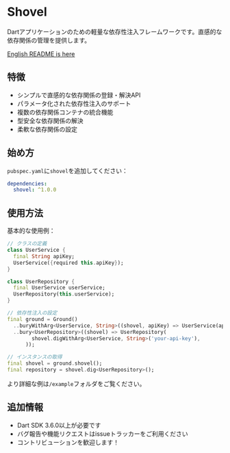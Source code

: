 # Shovel

Dartアプリケーションのための軽量な依存性注入フレームワークです。直感的な依存関係の管理を提供します。

[English README is here](README.md)

## 特徴

- シンプルで直感的な依存関係の登録・解決API
- パラメータ化された依存性注入のサポート
- 複数の依存関係コンテナの統合機能
- 型安全な依存関係の解決
- 柔軟な依存関係の設定

## 始め方

`pubspec.yaml`に`shovel`を追加してください：

```yaml
dependencies:
  shovel: ^1.0.0
```

## 使用方法

基本的な使用例：

```dart
// クラスの定義
class UserService {
  final String apiKey;
  UserService({required this.apiKey});
}

class UserRepository {
  final UserService userService;
  UserRepository(this.userService);
}

// 依存性注入の設定
final ground = Ground()
  ..buryWithArg<UserService, String>((shovel, apiKey) => UserService(apiKey: apiKey))
  ..bury<UserRepository>((shovel) => UserRepository(
        shovel.digWithArg<UserService, String>('your-api-key'),
      ));

// インスタンスの取得
final shovel = ground.shovel();
final repository = shovel.dig<UserRepository>();
```

より詳細な例は`/example`フォルダをご覧ください。

## 追加情報

- Dart SDK 3.6.0以上が必要です
- バグ報告や機能リクエストはissueトラッカーをご利用ください
- コントリビューションを歓迎します！ 